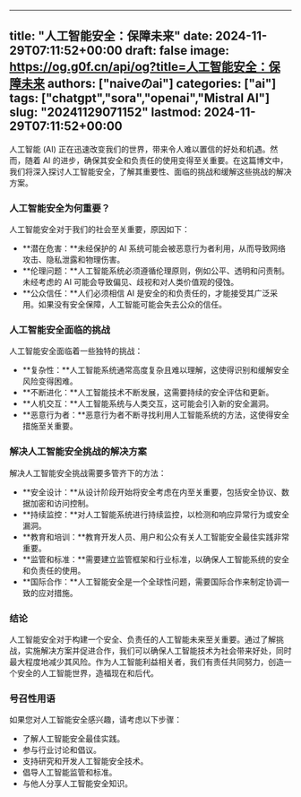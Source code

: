
---
title: "人工智能安全：保障未来"
date: 2024-11-29T07:11:52+00:00
draft: false
image: https://og.g0f.cn/api/og?title=人工智能安全：保障未来
authors: ["naiveのai"]
categories: ["ai"]
tags: ["chatgpt","sora","openai","Mistral AI"]
slug: "20241129071152"
lastmod: 2024-11-29T07:11:52+00:00
---
人工智能 (AI) 正在迅速改变我们的世界，带来令人难以置信的好处和机遇。然而，随着 AI 的进步，确保其安全和负责任的使用变得至关重要。在这篇博文中，我们将深入探讨人工智能安全，了解其重要性、面临的挑战和缓解这些挑战的解决方案。

### 人工智能安全为何重要？

人工智能安全对于我们的社会至关重要，原因如下：

- **潜在危害：**未经保护的 AI 系统可能会被恶意行为者利用，从而导致网络攻击、隐私泄露和物理伤害。
- **伦理问题：**人工智能系统必须遵循伦理原则，例如公平、透明和问责制。未经考虑的 AI 可能会导致偏见、歧视和对人类价值观的侵蚀。
- **公众信任：**人们必须相信 AI 是安全的和负责任的，才能接受其广泛采用。如果没有安全保障，人工智能可能会失去公众的信任。

### 人工智能安全面临的挑战

人工智能安全面临着一些独特的挑战：

- **复杂性：**人工智能系统通常高度复杂且难以理解，这使得识别和缓解安全风险变得困难。
- **不断进化：**人工智能技术不断发展，这需要持续的安全评估和更新。
- **人机交互：**人工智能系统与人类交互，这可能会引入新的安全漏洞。
- **恶意行为者：**恶意行为者不断寻找利用人工智能系统的方法，这使得安全措施至关重要。

### 解决人工智能安全挑战的解决方案

解决人工智能安全挑战需要多管齐下的方法：

- **安全设计：**从设计阶段开始将安全考虑在内至关重要，包括安全协议、数据加密和访问控制。
- **持续监控：**对人工智能系统进行持续监控，以检测和响应异常行为或安全漏洞。
- **教育和培训：**教育开发人员、用户和公众有关人工智能安全最佳实践非常重要。
- **监管和标准：**需要建立监管框架和行业标准，以确保人工智能系统的安全和负责任的使用。
- **国际合作：**人工智能安全是一个全球性问题，需要国际合作来制定协调一致的应对措施。

### 结论

人工智能安全对于构建一个安全、负责任的人工智能未来至关重要。通过了解挑战，实施解决方案并促进合作，我们可以确保人工智能技术为社会带来好处，同时最大程度地减少其风险。作为人工智能利益相关者，我们有责任共同努力，创造一个安全的人工智能世界，造福现在和后代。

### 号召性用语

如果您对人工智能安全感兴趣，请考虑以下步骤：

- 了解人工智能安全最佳实践。
- 参与行业讨论和倡议。
- 支持研究和开发人工智能安全技术。
- 倡导人工智能监管和标准。
- 与他人分享人工智能安全知识。